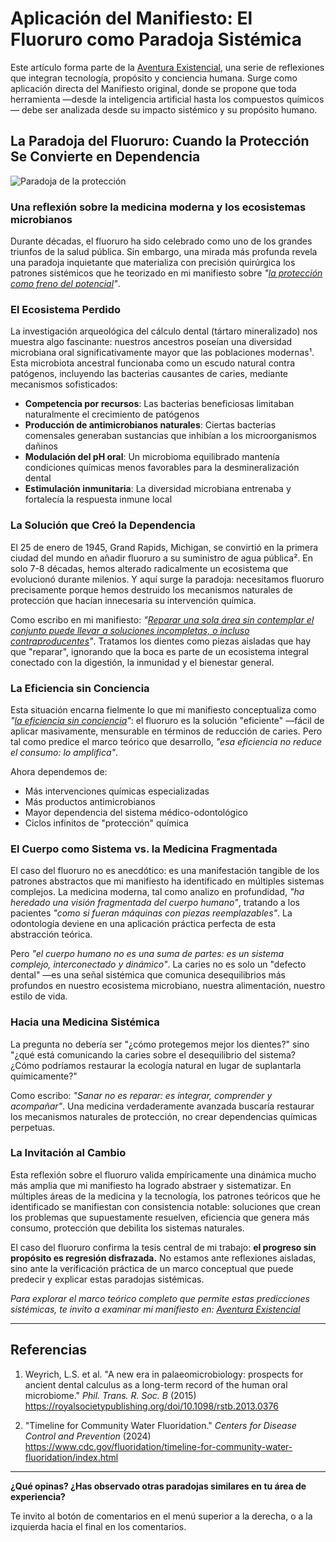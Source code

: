 # Aplicación del Manifiesto: El Fluoruro como Paradoja Sistémica

Este artículo forma parte de la [Aventura Existencial](./existential-adventure.md), una serie de reflexiones que integran tecnología, propósito y conciencia humana. Surge como aplicación directa del Manifiesto original, donde se propone que toda herramienta —desde la inteligencia artificial hasta los compuestos químicos— debe ser analizada desde su impacto sistémico y su propósito humano.

## La Paradoja del Fluoruro: Cuando la Protección Se Convierte en Dependencia

![Paradoja de la protección](./assets/paradoja-protección.png ":size=10%")

### Una reflexión sobre la medicina moderna y los ecosistemas microbianos

Durante décadas, el fluoruro ha sido celebrado como uno de los grandes triunfos de la salud pública. Sin embargo, una mirada más profunda revela una paradoja inquietante que materializa con precisión quirúrgica los patrones sistémicos que he teorizado en mi manifiesto sobre *"[la protección como freno del potencial](./existential-adventure.md#las-paradojas-del-progreso-protección-y-eficiencia-sin-conciencia)"*.

### El Ecosistema Perdido

La investigación arqueológica del cálculo dental (tártaro mineralizado) nos muestra algo fascinante: nuestros ancestros poseían una diversidad microbiana oral significativamente mayor que las poblaciones modernas¹. Esta microbiota ancestral funcionaba como un escudo natural contra patógenos, incluyendo las bacterias causantes de caries, mediante mecanismos sofisticados:

- **Competencia por recursos**: Las bacterias beneficiosas limitaban naturalmente el crecimiento de patógenos  
- **Producción de antimicrobianos naturales**: Ciertas bacterias comensales generaban sustancias que inhibían a los microorganismos dañinos  
- **Modulación del pH oral**: Un microbioma equilibrado mantenía condiciones químicas menos favorables para la desmineralización dental  
- **Estimulación inmunitaria**: La diversidad microbiana entrenaba y fortalecía la respuesta inmune local  

### La Solución que Creó la Dependencia

El 25 de enero de 1945, Grand Rapids, Michigan, se convirtió en la primera ciudad del mundo en añadir fluoruro a su suministro de agua pública². En solo 7-8 décadas, hemos alterado radicalmente un ecosistema que evolucionó durante milenios. Y aquí surge la paradoja: necesitamos fluoruro precisamente porque hemos destruido los mecanismos naturales de protección que hacían innecesaria su intervención química.

Como escribo en mi manifiesto: *"[Reparar una sola área sin contemplar el conjunto puede llevar a soluciones incompletas, o incluso contraproducentes](./existential-adventure.md#el-cuerpo-como-sistema-una-visión-integral-para-la-medicina)"*. Tratamos los dientes como piezas aisladas que hay que "reparar", ignorando que la boca es parte de un ecosistema integral conectado con la digestión, la inmunidad y el bienestar general.

### La Eficiencia sin Conciencia

Esta situación encarna fielmente lo que mi manifiesto conceptualiza como *"[la eficiencia sin conciencia](#la-eficiencia-sin-conciencia)"*: el fluoruro es la solución "eficiente" —fácil de aplicar masivamente, mensurable en términos de reducción de caries. Pero tal como predice el marco teórico que desarrollo, *"esa eficiencia no reduce el consumo: lo amplifica"*.

Ahora dependemos de:

- Más intervenciones químicas especializadas  
- Más productos antimicrobianos  
- Mayor dependencia del sistema médico-odontológico  
- Ciclos infinitos de "protección" química  

### El Cuerpo como Sistema vs. la Medicina Fragmentada

El caso del fluoruro no es anecdótico: es una manifestación tangible de los patrones abstractos que mi manifiesto ha identificado en múltiples sistemas complejos. La medicina moderna, tal como analizo en profundidad, *"ha heredado una visión fragmentada del cuerpo humano"*, tratando a los pacientes *"como si fueran máquinas con piezas reemplazables"*. La odontología deviene en una aplicación práctica perfecta de esta abstracción teórica.

Pero *"el cuerpo humano no es una suma de partes: es un sistema complejo, interconectado y dinámico"*. La caries no es solo un "defecto dental" —es una señal sistémica que comunica desequilibrios más profundos en nuestro ecosistema microbiano, nuestra alimentación, nuestro estilo de vida.

### Hacia una Medicina Sistémica

La pregunta no debería ser "¿cómo protegemos mejor los dientes?" sino "¿qué está comunicando la caries sobre el desequilibrio del sistema? ¿Cómo podríamos restaurar la ecología natural en lugar de suplantarla químicamente?"

Como escribo: *"Sanar no es reparar: es integrar, comprender y acompañar"*. Una medicina verdaderamente avanzada buscaría restaurar los mecanismos naturales de protección, no crear dependencias químicas perpetuas.

### La Invitación al Cambio

Esta reflexión sobre el fluoruro valida empíricamente una dinámica mucho más amplia que mi manifiesto ha logrado abstraer y sistematizar. En múltiples áreas de la medicina y la tecnología, los patrones teóricos que he identificado se manifiestan con consistencia notable: soluciones que crean los problemas que supuestamente resuelven, eficiencia que genera más consumo, protección que debilita los sistemas naturales.

El caso del fluoruro confirma la tesis central de mi trabajo: **el progreso sin propósito es regresión disfrazada.** No estamos ante reflexiones aisladas, sino ante la verificación práctica de un marco conceptual que puede predecir y explicar estas paradojas sistémicas.

*Para explorar el marco teórico completo que permite estas predicciones sistémicas, te invito a examinar mi manifiesto en: [Aventura Existencial](./aventura-existencial.md)*

---

## Referencias

1. Weyrich, L.S. et al. "A new era in palaeomicrobiology: prospects for ancient dental calculus as a long-term record of the human oral microbiome." *Phil. Trans. R. Soc. B* (2015)  
   <https://royalsocietypublishing.org/doi/10.1098/rstb.2013.0376>

2. "Timeline for Community Water Fluoridation." *Centers for Disease Control and Prevention* (2024)  
   <https://www.cdc.gov/fluoridation/timeline-for-community-water-fluoridation/index.html>

---

**¿Qué opinas? ¿Has observado otras paradojas similares en tu área de experiencia?**

Te invito al botón de comentarios en el menú superior a la derecha, o a la izquierda hacia el final en los comentarios.
